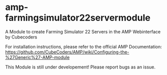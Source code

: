 # amp-farmingsimulator22servermodule
A Module to create Farming Simulator 22 Servers in the AMP Webinterface by Cubecoders


For installation instructions, please refer to the official AMP Documentation: https://github.com/CubeCoders/AMP/wiki/Configuring-the-%27Generic%27-AMP-module

This Module is still under developement! Please report bugs as an issue.
